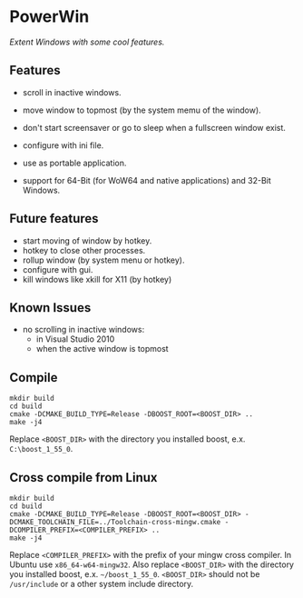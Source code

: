 PowerWin
========

*Extent Windows with some cool features.*

Features
--------

* scroll in inactive windows.
* move window to topmost (by the system memu of the window).
* don't start screensaver or go to sleep when a fullscreen window exist.

* configure with ini file.
* use as portable application.
* support for 64-Bit (for WoW64 and native applications) and 32-Bit Windows.

Future features
---------------

* start moving of window by hotkey.
* hotkey to close other processes.
* rollup window (by system menu or hotkey).
* configure with gui.
* kill windows like xkill for X11 (by hotkey)

Known Issues
------------

  * no scrolling in inactive windows:
  	- in Visual Studio 2010
  	- when the active window is topmost
  
Compile
-------

~~~
mkdir build
cd build
cmake -DCMAKE_BUILD_TYPE=Release -DBOOST_ROOT=<BOOST_DIR> ..
make -j4
~~~
Replace `<BOOST_DIR>` with the directory you installed boost, e.x. `C:\boost_1_55_0`.

Cross compile from Linux
------------------------

~~~
mkdir build
cd build
cmake -DCMAKE_BUILD_TYPE=Release -DBOOST_ROOT=<BOOST_DIR> -DCMAKE_TOOLCHAIN_FILE=../Toolchain-cross-mingw.cmake -DCOMPILER_PREFIX=<COMPILER_PREFIX> ..
make -j4
~~~

Replace `<COMPILER_PREFIX>` with the prefix of your mingw cross compiler. In
Ubuntu use `x86_64-w64-mingw32`. Also replace `<BOOST_DIR>` with the directory
you installed boost, e.x. `~/boost_1_55_0`. `<BOOST_DIR>` should not be 
`/usr/include` or a other system include directory.
